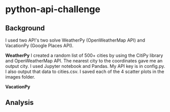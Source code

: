 # python-api-challenge

## Background

I used two API's two solve WeatherPy (OpenWeatherMap API) and VacationPy (Google Places API).

**WeatherPy** I created a random list of 500+ cities by using the CitiPy library and OpenWeatherMap API. The nearest city to the coordinates gave me an output city. I used Jupyter notebook and Pandas. My API key is in config.py. I also output that data to cities.csv. I saved each of the 4 scatter plots in the images folder.

**VacationPy**

## Analysis

